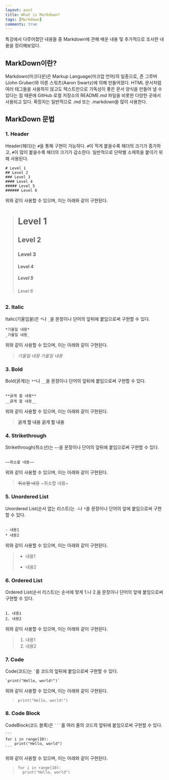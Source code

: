 ```yaml
---
layout: post
title: What is Markdown?
tags: [Markdown]
comments: true
---
```


특강에서 다루어졌던 내용들 중 Markdown에 관해 배운 내용 및 추가적으로 조사한 내용을 정리해보았다.

## MarkDown이란?
Markdown(마크다운)은 Markup Language(마크업 언어)의 일종으로, 존 그루버(John Gruber)와 아론 스워츠(Aaron Swartz)에 의해 만들어졌다. HTML 문서처럼 여러 태그들을 사용하지 않고도 텍스트만으로 가독성이 좋은 문서 양식을 만들어 낼 수 있다는 점 때문에 GitHub 로컬 저장소의 README.md 파일을 비롯한 다양한 곳에서 사용되고 있다. 확장자는 일반적으로 .md 또는 .markdown을 많이 사용한다.

## MarkDown 문법
### 1. Header
Header(헤더)는 `#`을 통해 구현이 가능하다. `#`이 적게 붙을수록 헤더의 크기가 증가하고, `#`이 많이 붙을수록 헤더의 크기가 감소한다. 일반적으로 단락별 소제목을 붙이기 위해 사용된다.

```
# Level 1
## Level 2
### Level 3
#### Level 4
##### Level 5
###### Level 6
```

위와 같이 사용할 수 있으며, 이는 아래와 같이 구현된다.

> # Level 1
> ## Level 2 
> ### Level 3
> #### Level 4
> ##### Level 5
> ###### Level 6

### 2. Italic
Italic(기울임꼴)은 `*`나 `_`을 문장이나 단어의 앞뒤에 붙임으로써 구현할 수 있다.

```
*기울일 내용*
_기울일 내용_
```

위와 같이 사용할 수 있으며, 이는 아래와 같이 구현된다.

> *기울일 내용*
> _기울일 내용_

### 3. Bold
Bold(굵게)는 `**`나 `__`을 문장이나 단어의 앞뒤에 붙임으로써 구현할 수 있다.

```

**굵게 할 내용**
__굵게 할 내용__
```

위와 같이 사용할 수 있으며, 이는 아래와 같이 구현된다.

> **굵게 할 내용**
> __굵게 할 내용__

### 4. Strikethrough
Strikethrough(취소선)는 `~~`을 문장이나 단어의 앞뒤에 붙임으로써 구현할 수 있다.

```

~~취소할 내용~~
```

위와 같이 사용할 수 있으며, 이는 아래와 같이 구현된다.

> ~~취소할 내용~~
> ~취소할 내용~

### 5. Unordered List
Unordered List(순서 없는 리스트)는 `-`나 `*`을 문장이나 단어의 앞에 붙임으로써 구현할 수 있다.

```

- 내용1
* 내용2
```

위와 같이 사용할 수 있으며, 이는 아래와 같이 구현된다.

> - 내용1
> * 내용2

### 6. Ordered List
Ordered List(순서 리스트)는 순서에 맞게 1.나 2.을 문장이나 단어의 앞에 붙임으로써 구현할 수 있다.

```

1. 내용1
2. 내용2
```

위와 같이 사용할 수 있으며, 이는 아래와 같이 구현된다.

> 1. 내용1
> 2. 내용2

### 7. Code
Code(코드)는 `` ` ``를 코드의 앞뒤에 붙임으로써 구현할 수 있다.

```
`print("Hello, world!")`
```

위와 같이 사용할 수 있으며, 이는 아래와 같이 구현된다.

> `print("Hello, world!")`

### 8. Code Block
CodeBlock(코드 블록)은 ```` ``` ````를 여러 줄의 코드의 앞뒤에 붙임으로써 구현할 수 있다.

````
```
for i in range(10):
	print("Hello, world")
```
````

위와 같이 사용할 수 있으며, 이는 아래와 같이 구현된다.

> ```
> for i in range(10):
> 	print("Hello, world")
> ```
